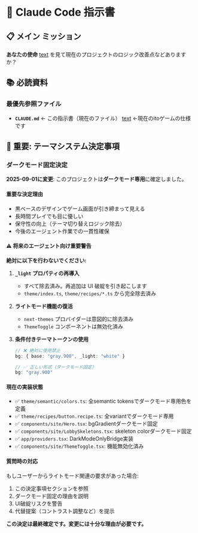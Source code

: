 # 🎯 Claude Code 指示書

## 📋 **メイン ミッション**


**あなたの使命**
[text](docs/GAME_LOGIC_OVERVIEW.md) を見て現在のプロジェクトのロジック改善点などありますか？


## 📚 **必読資料**

### **最優先参照ファイル**

- **`CLAUDE.md`** ← この指示書（現在のファイル）
[text](docs/GAME_LOGIC_OVERVIEW.md) ←現在のitoゲームの仕様です


## 🚨 **重要: テーマシステム決定事項**

### **ダークモード固定決定**

**2025-09-01に変更**: このプロジェクトは**ダークモード専用**に確定しました。

#### **重要な決定理由**
- 黒ベースのデザインでゲーム画面が引き締まって見える
- 長時間プレイでも目に優しい
- 保守性の向上（テーマ切り替えロジック除去）
- 今後のエージェント作業での一貫性確保

#### **⚠️ 将来のエージェント向け重要警告**

**絶対に以下を行わないでください:**

1. **`_light` プロパティの再導入**
   - すべて除去済み。再追加は UI 破綻を引き起こします
   - `theme/index.ts`, `theme/recipes/*.ts` から完全除去済み

2. **ライトモード機能の復活**
   - `next-themes` プロバイダーは意図的に除去済み
   - `ThemeToggle` コンポーネントは無効化済み

3. **条件付きテーマトークンの使用**
   ```typescript
   // ❌ 絶対に使用禁止
   bg: { base: "gray.900", _light: "white" }
   
   // ✅ 正しい形式（ダークモード固定）
   bg: "gray.900"
   ```

#### **現在の実装状態**
- ✅ `theme/semantic/colors.ts`: 全semantic tokensでダークモード専用色を定義
- ✅ `theme/recipes/button.recipe.ts`: 全variantでダークモード専用
- ✅ `components/site/Hero.tsx`: bgGradientダークモード固定  
- ✅ `components/site/LobbySkeletons.tsx`: skeleton colorダークモード固定
- ✅ `app/providers.tsx`: DarkModeOnlyBridge実装
- ✅ `components/site/ThemeToggle.tsx`: 機能無効化済み

#### **質問時の対応**
もしユーザーからライトモード関連の要求があった場合:

1. この決定事項セクションを参照
2. ダークモード固定の理由を説明  
3. UI破綻リスクを警告
4. 代替提案（コントラスト調整など）を提示

**この決定は最終確定です。変更には十分な理由が必要です。**

